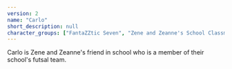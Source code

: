 ```yaml
---
version: 2
name: "Carlo"
short_description: null
character_groups: ["FantaZZtic Seven", "Zene and Zeanne's School Classmates", "Carlo's Family"]
---
```


Carlo is Zene and Zeanne's friend in school who is a member of their school's futsal team.